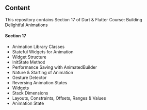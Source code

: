 ## Content

This repository contains Section 17 of Dart & Flutter Course: Building Delightful Animations

#### Section 17

- Animation Library Classes
- Stateful Widgets for Animation
- Widget Structure
- InitState Method
- Performance Saving with AnimatedBuilder
- Nature & Starting of Animation
- Gesture Detector
- Reversing Animation States
- Widgets
- Stack Dimensions
- Layouts, Constraints, Offsets, Ranges & Values
- Animation State